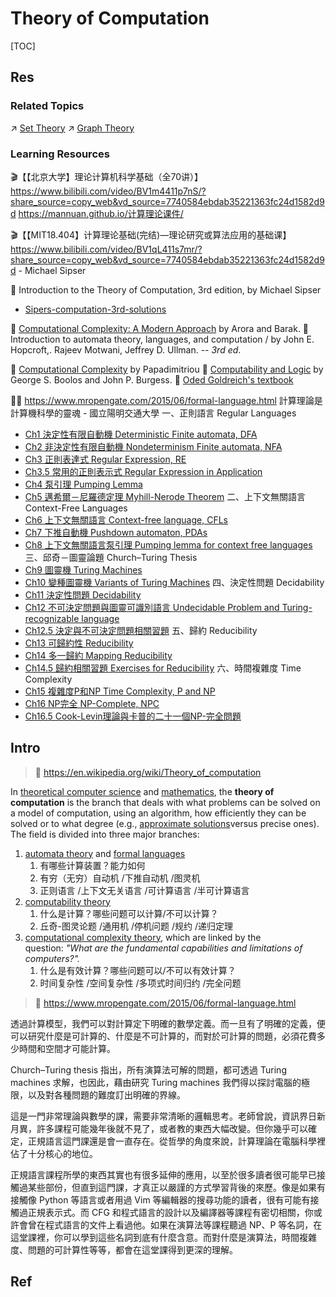 # Theory of Computation

[TOC]



## Res
### Related Topics
↗ [Set Theory](../Set%20Theory/Set%20Theory.md)
↗ [Graph Theory](../../Graph%20Theory/Graph%20Theory.md)


### Learning Resources
🎬【【北京大学】理论计算机科学基础（全70讲）】 https://www.bilibili.com/video/BV1m4411p7nS/?share_source=copy_web&vd_source=7740584ebdab35221363fc24d1582d9d
https://mannuan.github.io/计算理论课件/

🎬【【MIT18.404】计算理论基础(完结)—理论研究或算法应用的基础课】 https://www.bilibili.com/video/BV1qL411s7mr/?share_source=copy_web&vd_source=7740584ebdab35221363fc24d1582d9d - Michael Sipser

📖 Introduction to the Theory of Computation, 3rd edition, by Michael Sipser
- [Sipers-computation-3rd-solutions](https://github.com/gaurangsaini/sipser-computation-3rd-solutions)

📖 [Computational Complexity: A Modern Approach](http://www.cs.princeton.edu/theory/complexity/) by Arora and Barak.
📖 Introduction to automata theory, languages, and computation / by John E. Hopcroft,. Rajeev Motwani, Jeffrey D. Ullman. -- _3rd ed_.

📖 [Computational Complexity](http://rads.stackoverflow.com/amzn/click/0201530821) by Papadimitriou
📖 [Computability and Logic](https://www.cambridge.org/core/books/computability-and-logic/440B4178B7CBF1C241694233716AB271) by George S. Boolos and John P. Burgess.
📖 [Oded Goldreich's textbook](http://rads.stackoverflow.com/amzn/click/052188473X)

👨‍💻 https://www.mropengate.com/2015/06/formal-language.html
計算理論是計算機科學的靈魂 - 國立陽明交通大學
一、正則語言 Regular Languages  
- [Ch1 決定性有限自動機 Deterministic Finite automata, DFA](http://mropengate.blogspot.tw/2015/03/formal-language-ch11-finite-automata.html)
- [Ch2 非決定性有限自動機 Nondeterminism Finite automata, NFA](http://mropengate.blogspot.tw/2015/04/formal-language-ch2-nondeterminism.html)
- [Ch3 正則表達式 Regular Expression, RE](http://mropengate.blogspot.tw/2015/04/formal-language-ch3-regular-expression.html)
- [Ch3.5 常用的正則表示式 Regular Expression in Application](http://mropengate.blogspot.tw/2015/02/regular-expression.html)
- [Ch4 泵引理 Pumping Lemma](http://mropengate.blogspot.tw/2015/04/formal-language-ch4-pumping-lemma.html)
- [Ch5 邁希爾－尼羅德定理 Myhill-Nerode Theorem](http://mropengate.blogspot.tw/2015/04/formal-language-ch5-myhill-nerode.html)
二、上下文無關語言 Context-Free Languages  
- [Ch6 上下文無關語言 Context-free language, CFLs](http://mropengate.blogspot.tw/2015/04/formal-language-ch6-context-free.html)
- [Ch7 下推自動機 Pushdown automaton, PDAs](http://mropengate.blogspot.tw/2015/04/formal-language-ch7-pushdown-automaton.html)
- [Ch8 上下文無關語言泵引理 Pumping lemma for context free languages](http://mropengate.blogspot.tw/2015/04/formal-language-ch7-pumping-lemma-for.html)
三、邱奇－圖靈論題 Church–Turing Thesis  
- [Ch9 圖靈機 Turing Machines](http://mropengate.blogspot.tw/2015/05/formal-language-ch9-turing-machines.html)
- [Ch10 變種圖靈機 Variants of Turing Machines](http://mropengate.blogspot.tw/2015/05/formal-language-ch10-variants-of-turing.html)
四、決定性問題 Decidability  
- [Ch11 決定性問題 Decidability](http://mropengate.blogspot.tw/2015/05/formal-language-ch11-decidability.html)
- [Ch12 不可決定問題與圖靈可識別語言 Undecidable Problem and Turing-recognizable language](http://mropengate.blogspot.tw/2015/05/formal-language-undecidable-problem.html)
- [Ch12.5 決定與不可決定問題相關習題](http://mropengate.blogspot.tw/2015/05/formal-language-ch125.html)
五、歸約 Reducibility  
- [Ch13 可歸約性 Reducibility](http://mropengate.blogspot.tw/2015/05/formal-language-ch13-reducibility.html)
- [Ch14 多一歸約 Mapping Reducibility](http://mropengate.blogspot.tw/2015/05/formal-language-ch14-mapping.html)
- [Ch14.5 歸約相關習題 Exercises for Reducibility](http://mropengate.blogspot.tw/2015/05/formal-language-ch145-exercises-mapping.html)
六、時間複雜度 Time Complexity  
- [Ch15 複雜度P和NP Time Complexity, P and NP](http://mropengate.blogspot.tw/2015/06/formal-language-ch15-pnp-time.html)
- [Ch16 NP完全 NP-Complete, NPC](http://mropengate.blogspot.tw/2015/06/formal-language-ch16-np-np-complete-npc.html)
- [Ch16.5 Cook-Levin理論與卡普的二十一個NP-完全問題](http://mropengate.blogspot.tw/2015/06/algorithm-cook-levinnp.html)



## Intro
> 🔗 https://en.wikipedia.org/wiki/Theory_of_computation

In [theoretical computer science](https://en.wikipedia.org/wiki/Theoretical_computer_science "Theoretical computer science") and [mathematics](https://en.wikipedia.org/wiki/Mathematics "Mathematics"), the **theory of computation** is the branch that deals with what problems can be solved on a model of computation, using an algorithm, how efficiently they can be solved or to what degree (e.g., [approximate solutions](https://en.wikipedia.org/wiki/Approximation_algorithms "Approximation algorithms")versus precise ones). The field is divided into three major branches:
1. [automata theory](https://en.wikipedia.org/wiki/Automata_theory "Automata theory") and [formal languages](https://en.wikipedia.org/wiki/Formal_language "Formal language")
	1. 有哪些计算装置？能力如何
	2. 有穷（无穷）自动机 /下推自动机 /图灵机
	3. 正则语言 /上下文无关语言 /可计算语言 /半可计算语言
2. [computability theory](https://en.wikipedia.org/wiki/Computability_theory "Computability theory")
	1. 什么是计算？哪些问题可以计算/不可以计算？
	2. 丘奇-图灵论题 /通用机 /停机问题 /规约 /递归定理
3. [computational complexity theory](https://en.wikipedia.org/wiki/Computational_complexity_theory "Computational complexity theory"), which are linked by the question: _"What are the fundamental capabilities and limitations of computers?"._
	1. 什么是有效计算？哪些问题可以/不可以有效计算？
	2. 时间复杂性 /空间复杂性 /多项式时间归约 /完全问题


> 🔗 https://www.mropengate.com/2015/06/formal-language.html

透過計算模型，我們可以對計算定下明確的數學定義。而一旦有了明確的定義，便可以研究什麼是可計算的、什麼是不可計算的，而對於可計算的問題，必須花費多少時間和空間才可能計算。  
  
Church–Turing thesis 指出，所有演算法可解的問題，都可透過 Turing machines 求解，也因此，藉由研究 Turing machines 我們得以探討電腦的極限，以及對各種問題的難度訂出明確的界線。  
  
這是一門非常理論與數學的課，需要非常清晰的邏輯思考。老師曾說，資訊界日新月異，許多課程可能幾年後就不見了，或者教的東西大幅改變。但你幾乎可以確定，正規語言這門課還是會一直存在。從哲學的角度來說，計算理論在電腦科學裡佔了十分核心的地位。  
  
正規語言課程所學的東西其實也有很多延伸的應用，以至於很多讀者很可能早已接觸過某些部份，但直到這門課，才真正以嚴謹的方式學習背後的來歷。像是如果有接觸像 Python 等語言或者用過 Vim 等編輯器的搜尋功能的讀者，很有可能有接觸過正規表示式。而 CFG 和程式語言的設計以及編譯器等課程有密切相關，你或許會曾在程式語言的文件上看過他。如果在演算法等課程聽過 NP、P 等名詞，在這堂課裡，你可以學到這些名詞到底有什麼含意。而對什麼是演算法，時間複雜度、問題的可計算性等等，都會在這堂課得到更深的理解。



## Ref
[计算机专业学计算理论基础的意义？ - 知乎]: https://www.zhihu.com/question/27306122
[计算理论重点——Theory of Computation]: https://blog.csdn.net/abcjennifer/article/details/8494019
[什么是可计算理论]: https://www.cnblogs.com/hjlweilong/p/13908517.html
[理论计算机科学浅涉：可计算性理论（一）]: http://niwatori.io/2018/01/13/computability-theory/

[Waht is the best text of computation theory /theory of computation | Stack Exchange]: https://cstheory.stackexchange.com/a/3527
